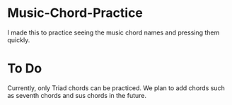# Music-Chord-Practice
I made this to practice seeing the music chord names and pressing them quickly.

# To Do
Currently, only Triad chords can be practiced. 
We plan to add chords such as seventh chords and sus chords in the future.